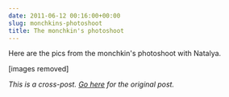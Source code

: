 ```yaml
---
date: 2011-06-12 00:16:00+00:00
slug: monchkins-photoshoot
title: The monchkin's photoshoot
---
```


Here are the pics from the monchkin's photoshoot with Natalya.

[images removed]

*This is a cross-post. [Go here](https://aprivateword.wordpress.com/2011/06/12/mias-photoshoot/) for the original post.*
